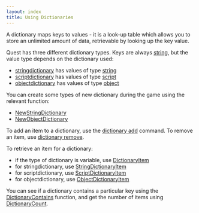 ```yaml
---
layout: index
title: Using Dictionaries
---
```


A dictionary maps keys to values - it is a look-up table which allows you to store an unlimited amount of data, retrievable by looking up the key value.

Quest has three different dictionary types. Keys are always [string](types/string.html), but the value type depends on the dictionary used:

-   [stringdictionary](types/stringdictionary.html) has values of type [string](types/string.html)
-   [scriptdictionary](types/scriptdictionary.html) has values of type [script](types/script.html)
-   [objectdictionary](types/objectdictionary.html) has values of type [object](types/object.html)

You can create some types of new dictionary during the game using the relevant function:

-   [NewStringDictionary](functions/newstringdictionary.html)
-   [NewObjectDictionary](functions/newobjectdictionary.html)

To add an item to a dictionary, use the [dictionary add](scripts/dictionary_add.html) command. To remove an item, use [dictionary remove](scripts/dictionary_remove.html).

To retrieve an item for a dictionary:

-   if the type of dictionary is variable, use [DictionaryItem](functions/dictionaryitem.html)
-   for stringdictionary, use [StringDictionaryItem](functions/stringdictionaryitem.html)
-   for scriptdictionary, use [ScriptDictionaryItem](functions/scriptdictionaryitem.html)
-   for objectdictionary, use [ObjectDictionaryItem](functions/objectdictionaryitem.html)

You can see if a dictionary contains a particular key using the [DictionaryContains](functions/dictionarycontains.html) function, and get the number of items using [DictionaryCount](functions/dictionarycount.html).
